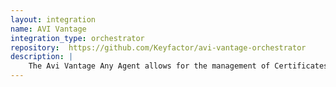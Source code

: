 ```yaml
---
layout: integration
name: AVI Vantage
integration_type: orchestrator
repository:  https://github.com/Keyfactor/avi-vantage-orchestrator
description: |
    The Avi Vantage Any Agent allows for the management of Certificates stored in the Avi Vantage ADC solution.  The types of certificates stored in Avi are Application, System, and CA certs.  Application and System certs are used by Avi for SSL offloading. They need to have a private key present. CA certs are the public CA certs without private keys that are used to build the chain of the SSL certs.
--- 
```

